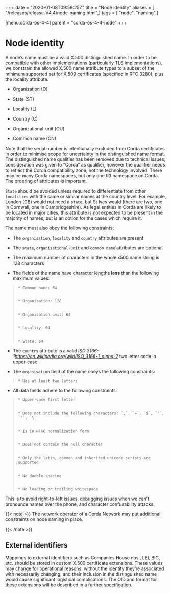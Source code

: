 +++
date = "2020-01-08T09:59:25Z"
title = "Node identity"
aliases = [ "/releases/release-V4.4/node-naming.html",]
tags = [ "node", "naming",]

[menu.corda-os-4-4]
parent = "corda-os-4-4-node"
+++


# Node identity

A node’s name must be a valid X.500 distinguished name. In order to be compatible with other implementations
            (particularly TLS implementations), we constrain the allowed X.500 name attribute types to a subset of the minimum
            supported set for X.509 certificates (specified in RFC 3280), plus the locality attribute:


* Organization (O)


* State (ST)


* Locality (L)


* Country (C)


* Organizational-unit (OU)


* Common name (CN)


Note that the serial number is intentionally excluded from Corda certificates in order to minimise scope for uncertainty in
            the distinguished name format. The distinguished name qualifier has been removed due to technical issues; consideration was
            given to “Corda” as qualifier, however the qualifier needs to reflect the Corda compatibility zone, not the technology involved.
            There may be many Corda namespaces, but only one R3 namespace on Corda. The ordering of attributes is important.

`State` should be avoided unless required to differentiate from other `localities` with the same or similar names at the
            country level. For example, London (GB) would not need a `state`, but St Ives would (there are two, one in Cornwall, one
            in Cambridgeshire). As legal entities in Corda are likely to be located in major cities, this attribute is not expected to be
            present in the majority of names, but is an option for the cases which require it.

The name must also obey the following constraints:


* The `organisation`, `locality` and `country` attributes are present


* The `state`, `organisational-unit` and `common name` attributes are optional


* The maximum number of characters in the whole x500 name string is 128 characters


* The fields of the name have character lengths **less** than the following maximum values:

> 
> 
>     * Common name: 64
> 
> 
>     * Organisation: 128
> 
> 
>     * Organisation unit: 64
> 
> 
>     * Locality: 64
> 
> 
>     * State: 64
> 
> 

* The `country` attribute is a valid *ISO 3166-1<https://en.wikipedia.org/wiki/ISO_3166-1_alpha-2>* two letter code in upper-case


* The `organisation` field of the name obeys the following constraints:

> 
> 
>     * Has at least two letters
> 
> 

* All data fields adhere to the following constraints:

> 
> 
>     * Upper-case first letter
> 
> 
>     * Does not include the following characters: `,`, `=`, `$`, `"`, `'`, `\`
> 
> 
>     * Is in NFKC normalization form
> 
> 
>     * Does not contain the null character
> 
> 
>     * Only the latin, common and inherited unicode scripts are supported
> 
> 
>     * No double-spacing
> 
> 
>     * No leading or trailing whitespace
> 
> 

This is to avoid right-to-left issues, debugging issues when we can’t pronounce names over the phone, and
            character confusability attacks.


{{< note >}}
The network operator of a Corda Network may put additional constraints on node naming in place.

{{< /note >}}

## External identifiers

Mappings to external identifiers such as Companies House nos., LEI, BIC, etc. should be stored in custom X.509
                certificate extensions. These values may change for operational reasons, without the identity they’re associated with
                necessarily changing, and their inclusion in the distinguished name would cause significant logistical complications.
                The OID and format for these extensions will be described in a further specification.


